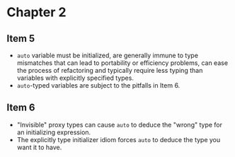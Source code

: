 # Chapter 2

## Item 5

+ `auto` variable must be initialized, are generally immune to type mismatches that
can lead to portability or efficiency problems, can ease the process of refactoring
and typically require less typing than variables with explicitly specified types.
+ `auto`-typed variables are subject to the pitfalls in Item 6.

## Item 6

+ "Invisible" proxy types can cause `auto` to deduce the "wrong" type for an
initializing expression.
+ The explicitly type initializer idiom forces `auto` to deduce the type you want
it to have.
